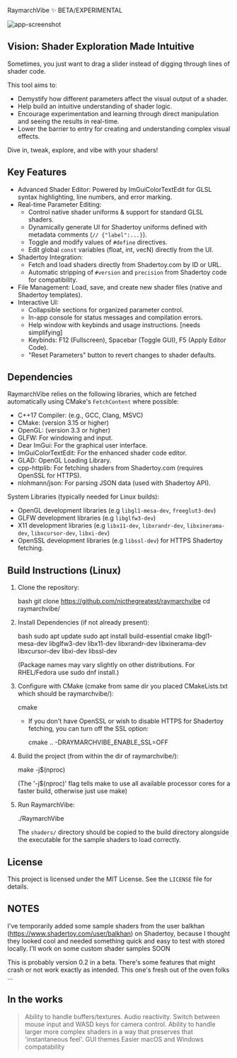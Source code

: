 RaymarchVibe ✨ BETA/EXPERIMENTAL

![app-screenshot](https://github.com/user-attachments/assets/f05a5f99-e497-449d-8df6-46cab469311d)



## Vision: Shader Exploration Made Intuitive

Sometimes, you just want to drag a slider instead of digging through lines of shader code.

This tool aims to:

* Demystify how different parameters affect the visual output of a shader.
* Help build an intuitive understanding of shader logic.
* Encourage experimentation and learning through direct manipulation and seeing the results in real-time.
* Lower the barrier to entry for creating and understanding complex visual effects.

Dive in, tweak, explore, and vibe with your shaders!

## Key Features

* Advanced Shader Editor: Powered by ImGuiColorTextEdit for GLSL syntax highlighting, line numbers, and error marking.
* Real-time Parameter Editing:
    * Control native shader uniforms & support for standard GLSL shaders.
    * Dynamically generate UI for Shadertoy uniforms defined with metadata comments (`// {"label":...}`).
    * Toggle and modify values of `#define` directives.
    * Edit global `const` variables (float, int, vecN) directly from the UI.
* Shadertoy Integration:
    * Fetch and load shaders directly from Shadertoy.com by ID or URL.
    * Automatic stripping of `#version` and `precision` from Shadertoy code for compatibility.
* File Management: Load, save, and create new shader files (native and Shadertoy templates).
* Interactive UI:
    * Collapsible sections for organized parameter control.
    * In-app console for status messages and compilation errors.
    * Help window with keybinds and usage instructions. [needs simplifying]
    * Keybinds: F12 (Fullscreen), Spacebar (Toggle GUI), F5 (Apply Editor Code).
    * "Reset Parameters" button to revert changes to shader defaults.

## Dependencies

RaymarchVibe relies on the following libraries, which are fetched automatically using CMake's `FetchContent` where possible:

* C++17 Compiler: (e.g., GCC, Clang, MSVC)
* CMake: (version 3.15 or higher)
* OpenGL: (version 3.3 or higher)
* GLFW: For windowing and input.
* Dear ImGui: For the graphical user interface.
* ImGuiColorTextEdit: For the enhanced shader code editor.
* GLAD: OpenGL Loading Library.
* cpp-httplib: For fetching shaders from Shadertoy.com (requires OpenSSL for HTTPS).
* nlohmann/json: For parsing JSON data (used with Shadertoy API).

System Libraries (typically needed for Linux builds):

* OpenGL development libraries (e.g `libgl1-mesa-dev`, `freeglut3-dev`)
* GLFW development libraries (e.g `libglfw3-dev`)
* X11 development libraries (e.g `libx11-dev`, `libxrandr-dev`, `libxinerama-dev`, `libxcursor-dev`, `libxi-dev`)
* OpenSSL development libraries (e.g `libssl-dev`) for HTTPS Shadertoy fetching.

## Build Instructions (Linux)

1.  Clone the repository:

    bash
    git clone https://github.com/nicthegreatest/raymarchvibe
    cd raymarchvibe/
    

2.  Install Dependencies (if not already present):

    bash
    sudo apt update
    sudo apt install build-essential cmake libgl1-mesa-dev libglfw3-dev libx11-dev libxrandr-dev libxinerama-dev libxcursor-dev libxi-dev libssl-dev
    
    (Package names may vary slightly on other distributions. For RHEL/Fedora use sudo dnf install.)

3.  Configure with CMake (cmake from same dir you placed CMakeLists.txt which should be raymarchvibe/):

    cmake 
    
    * If you don't have OpenSSL or wish to disable HTTPS for Shadertoy fetching, you can turn off the SSL option:

        cmake .. -DRAYMARCHVIBE_ENABLE_SSL=OFF


4.  Build the project (from within the dir of raymarchvibe/):
    
    make -j$(nproc) 
   
    (The '-j$(nproc)' flag tells make to use all available processor cores for a faster build, otherwise just use make)

5.  Run RaymarchVibe:

    ./RaymarchVibe

    The `shaders/` directory should be copied to the build directory alongside the executable for the sample shaders to load correctly.

## License

This project is licensed under the MIT License. See the `LICENSE` file for details.

## NOTES

I've temporarily added some sample shaders from the user balkhan (https://www.shadertoy.com/user/balkhan) on Shadertoy, because I thought they looked cool and needed something quick and easy to test with stored locally.
I'll work on some custom shader samples SOON

This is probably version 0.2 in a beta. There's some features that might crash or not work exactly as intended. This one's fresh out of the oven folks ...

## In the works

> Ability to handle buffers/textures.
> Audio reactivity.
> Switch between mouse input and WASD keys for camera control.
> Ability to handle larger more complex shaders in a way that preserves that 'instantaneous feel'.
> GUI themes
> Easier macOS and Windows compatability 
